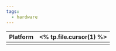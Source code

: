 ```yaml
---
tags:
  - hardware
---
```


| Platform | <% tp.file.cursor(1) %> |
| -------- | ----------------------- |
|          |                         |